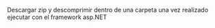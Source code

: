 Descargar zip y descomprimir dentro de una carpeta una vez realizado ejecutar con el framework asp.NET
